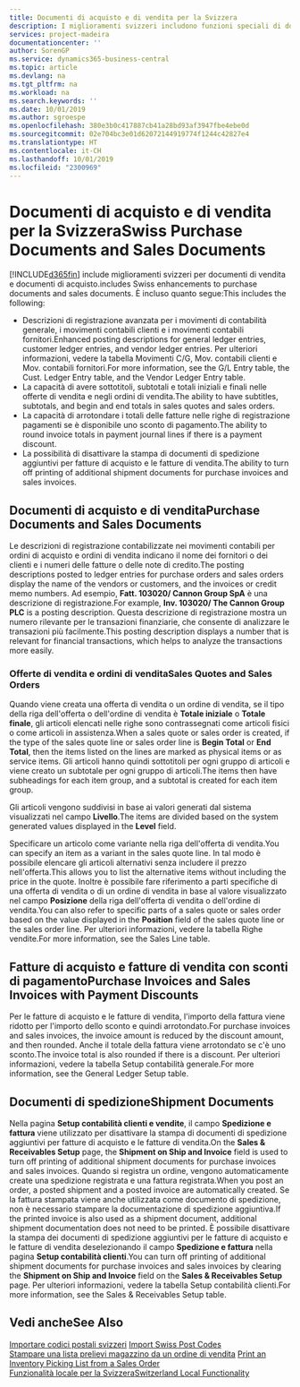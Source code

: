 ```yaml
---
title: Documenti di acquisto e di vendita per la Svizzera
description: I miglioramenti svizzeri includono funzioni speciali di documento di vendita e di acquisto.
services: project-madeira
documentationcenter: ''
author: SorenGP
ms.service: dynamics365-business-central
ms.topic: article
ms.devlang: na
ms.tgt_pltfrm: na
ms.workload: na
ms.search.keywords: ''
ms.date: 10/01/2019
ms.author: sgroespe
ms.openlocfilehash: 380e3b0c417887cb41a28bd93af3947fbe4ebe0d
ms.sourcegitcommit: 02e704bc3e01d62072144919774f1244c42827e4
ms.translationtype: HT
ms.contentlocale: it-CH
ms.lasthandoff: 10/01/2019
ms.locfileid: "2300969"
---
```

# <a name="swiss-purchase-documents-and-sales-documents"></a><span data-ttu-id="70750-103">Documenti di acquisto e di vendita per la Svizzera</span><span class="sxs-lookup"><span data-stu-id="70750-103">Swiss Purchase Documents and Sales Documents</span></span>
[!INCLUDE[d365fin](../../includes/d365fin_md.md)] <span data-ttu-id="70750-104">include miglioramenti svizzeri per documenti di vendita e documenti di acquisto.</span><span class="sxs-lookup"><span data-stu-id="70750-104">includes Swiss enhancements to purchase documents and sales documents.</span></span> <span data-ttu-id="70750-105">È incluso quanto segue:</span><span class="sxs-lookup"><span data-stu-id="70750-105">This includes the following:</span></span>  

- <span data-ttu-id="70750-106">Descrizioni di registrazione avanzata per i movimenti di contabilità generale, i movimenti contabili clienti e i movimenti contabili fornitori.</span><span class="sxs-lookup"><span data-stu-id="70750-106">Enhanced posting descriptions for general ledger entries, customer ledger entries, and vendor ledger entries.</span></span> <span data-ttu-id="70750-107">Per ulteriori informazioni, vedere la tabella Movimenti C/G, Mov. contabili clienti e Mov. contabili fornitori.</span><span class="sxs-lookup"><span data-stu-id="70750-107">For more information, see the G/L Entry table, the Cust. Ledger Entry table, and the Vendor Ledger Entry table.</span></span>  
- <span data-ttu-id="70750-108">La capacità di avere sottotitoli, subtotali e totali iniziali e finali nelle offerte di vendita e negli ordini di vendita.</span><span class="sxs-lookup"><span data-stu-id="70750-108">The ability to have subtitles, subtotals, and begin and end totals in sales quotes and sales orders.</span></span>  
- <span data-ttu-id="70750-109">La capacità di arrotondare i totali delle fatture nelle righe di registrazione pagamenti se è disponibile uno sconto di pagamento.</span><span class="sxs-lookup"><span data-stu-id="70750-109">The ability to round invoice totals in payment journal lines if there is a payment discount.</span></span>  
- <span data-ttu-id="70750-110">La possibilità di disattivare la stampa di documenti di spedizione aggiuntivi per fatture di acquisto e le fatture di vendita.</span><span class="sxs-lookup"><span data-stu-id="70750-110">The ability to turn off printing of additional shipment documents for purchase invoices and sales invoices.</span></span>  

## <a name="purchase-documents-and-sales-documents"></a><span data-ttu-id="70750-111">Documenti di acquisto e di vendita</span><span class="sxs-lookup"><span data-stu-id="70750-111">Purchase Documents and Sales Documents</span></span>  
<span data-ttu-id="70750-112">Le descrizioni di registrazione contabilizzate nei movimenti contabili per ordini di acquisto e ordini di vendita indicano il nome dei fornitori o dei clienti e i numeri delle fatture o delle note di credito.</span><span class="sxs-lookup"><span data-stu-id="70750-112">The posting descriptions posted to ledger entries for purchase orders and sales orders display the name of the vendors or customers, and the invoices or credit memo numbers.</span></span> <span data-ttu-id="70750-113">Ad esempio, **Fatt. 103020/ Cannon Group SpA** è una descrizione di registrazione.</span><span class="sxs-lookup"><span data-stu-id="70750-113">For example, **Inv. 103020/ The Cannon Group PLC** is a posting description.</span></span> <span data-ttu-id="70750-114">Questa descrizione di registrazione mostra un numero rilevante per le transazioni finanziarie, che consente di analizzare le transazioni più facilmente.</span><span class="sxs-lookup"><span data-stu-id="70750-114">This posting description displays a number that is relevant for financial transactions, which helps to analyze the transactions more easily.</span></span>  

### <a name="sales-quotes-and-sales-orders"></a><span data-ttu-id="70750-115">Offerte di vendita e ordini di vendita</span><span class="sxs-lookup"><span data-stu-id="70750-115">Sales Quotes and Sales Orders</span></span>  
<span data-ttu-id="70750-116">Quando viene creata una offerta di vendita o un ordine di vendita, se il tipo della riga dell'offerta o dell'ordine di vendita è **Totale iniziale** o **Totale finale**, gli articoli elencati nelle righe sono contrassegnati come articoli fisici o come articoli in assistenza.</span><span class="sxs-lookup"><span data-stu-id="70750-116">When a sales quote or sales order is created, if the type of the sales quote line or sales order line is **Begin Total** or **End Total**, then the items listed on the lines are marked as physical items or as service items.</span></span> <span data-ttu-id="70750-117">Gli articoli hanno quindi sottotitoli per ogni gruppo di articoli e viene creato un subtotale per ogni gruppo di articoli.</span><span class="sxs-lookup"><span data-stu-id="70750-117">The items then have subheadings for each item group, and a subtotal is created for each item group.</span></span>  

<span data-ttu-id="70750-118">Gli articoli vengono suddivisi in base ai valori generati dal sistema visualizzati nel campo **Livello**.</span><span class="sxs-lookup"><span data-stu-id="70750-118">The items are divided based on the system generated values displayed in the **Level** field.</span></span>  

<span data-ttu-id="70750-119">Specificare un articolo come variante nella riga dell'offerta di vendita.</span><span class="sxs-lookup"><span data-stu-id="70750-119">You can specify an item as a variant in the sales quote line.</span></span> <span data-ttu-id="70750-120">In tal modo è possibile elencare gli articoli alternativi senza includere il prezzo nell'offerta.</span><span class="sxs-lookup"><span data-stu-id="70750-120">This allows you to list the alternative items without including the price in the quote.</span></span> <span data-ttu-id="70750-121">Inoltre è possibile fare riferimento a parti specifiche di una offerta di vendita o di un ordine di vendita in base al valore visualizzato nel campo **Posizione** della riga dell'offerta di vendita o dell'ordine di vendita.</span><span class="sxs-lookup"><span data-stu-id="70750-121">You can also refer to specific parts of a sales quote or sales order based on the value displayed in the **Position** field of the sales quote line or the sales order line.</span></span> <span data-ttu-id="70750-122">Per ulteriori informazioni, vedere la tabella Righe vendite.</span><span class="sxs-lookup"><span data-stu-id="70750-122">For more information, see the Sales Line table.</span></span>  

## <a name="purchase-invoices-and-sales-invoices-with-payment-discounts"></a><span data-ttu-id="70750-123">Fatture di acquisto e fatture di vendita con sconti di pagamento</span><span class="sxs-lookup"><span data-stu-id="70750-123">Purchase Invoices and Sales Invoices with Payment Discounts</span></span>  
<span data-ttu-id="70750-124">Per le fatture di acquisto e le fatture di vendita, l'importo della fattura viene ridotto per l'importo dello sconto e quindi arrotondato.</span><span class="sxs-lookup"><span data-stu-id="70750-124">For purchase invoices and sales invoices, the invoice amount is reduced by the discount amount, and then rounded.</span></span> <span data-ttu-id="70750-125">Anche il totale della fattura viene arrotondato se c'è uno sconto.</span><span class="sxs-lookup"><span data-stu-id="70750-125">The invoice total is also rounded if there is a discount.</span></span> <span data-ttu-id="70750-126">Per ulteriori informazioni, vedere la tabella Setup contabilità generale.</span><span class="sxs-lookup"><span data-stu-id="70750-126">For more information, see the General Ledger Setup table.</span></span>  

## <a name="shipment-documents"></a><span data-ttu-id="70750-127">Documenti di spedizione</span><span class="sxs-lookup"><span data-stu-id="70750-127">Shipment Documents</span></span>  
<span data-ttu-id="70750-128">Nella pagina **Setup contabilità clienti e vendite**, il campo **Spedizione e fattura** viene utilizzato per disattivare la stampa di documenti di spedizione aggiuntivi per fatture di acquisto e le fatture di vendita.</span><span class="sxs-lookup"><span data-stu-id="70750-128">On the **Sales & Receivables Setup** page, the **Shipment on Ship and Invoice** field is used to turn off printing of additional shipment documents for purchase invoices and sales invoices.</span></span> <span data-ttu-id="70750-129">Quando si registra un ordine, vengono automaticamente create una spedizione registrata e una fattura registrata.</span><span class="sxs-lookup"><span data-stu-id="70750-129">When you post an order, a posted shipment and a posted invoice are automatically created.</span></span> <span data-ttu-id="70750-130">Se la fattura stampata viene anche utilizzata come documento di spedizione, non è necessario stampare la documentazione di spedizione aggiuntiva.</span><span class="sxs-lookup"><span data-stu-id="70750-130">If the printed invoice is also used as a shipment document, additional shipment documentation does not need to be printed.</span></span> <span data-ttu-id="70750-131">È possibile disattivare la stampa dei documenti di spedizione aggiuntivi per le fatture di acquisto e le fatture di vendita deselezionando il campo **Spedizione e fattura** nella pagina **Setup contabilità clienti**.</span><span class="sxs-lookup"><span data-stu-id="70750-131">You can turn off printing of additional shipment documents for purchase invoices and sales invoices by clearing the **Shipment on Ship and Invoice** field on the **Sales & Receivables Setup** page.</span></span> <span data-ttu-id="70750-132">Per ulteriori informazioni, vedere la tabella Setup contabilità clienti.</span><span class="sxs-lookup"><span data-stu-id="70750-132">For more information, see the Sales & Receivables Setup table.</span></span>  

## <a name="see-also"></a><span data-ttu-id="70750-133">Vedi anche</span><span class="sxs-lookup"><span data-stu-id="70750-133">See Also</span></span>  
 <span data-ttu-id="70750-134">[Importare codici postali svizzeri](how-to-import-swiss-post-codes.md) </span><span class="sxs-lookup"><span data-stu-id="70750-134">[Import Swiss Post Codes](how-to-import-swiss-post-codes.md) </span></span>  
 <span data-ttu-id="70750-135">[Stampare una lista prelievi magazzino da un ordine di vendita](how-to-print-an-inventory-picking-list-from-a-sales-order.md) </span><span class="sxs-lookup"><span data-stu-id="70750-135">[Print an Inventory Picking List from a Sales Order](how-to-print-an-inventory-picking-list-from-a-sales-order.md) </span></span>  
 [<span data-ttu-id="70750-136">Funzionalità locale per la Svizzera</span><span class="sxs-lookup"><span data-stu-id="70750-136">Switzerland Local Functionality</span></span>](switzerland-local-functionality.md)
